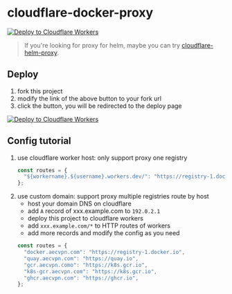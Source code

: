 # cloudflare-docker-proxy

[![Deploy to Cloudflare Workers](https://deploy.workers.cloudflare.com/button)](https://deploy.workers.cloudflare.com/?url=https://github.com/laoeapp/cloudflare-docker-proxy)

> If you're looking for proxy for helm, maybe you can try [cloudflare-helm-proxy](https://github.com/ciiiii/cloudflare-helm-proxy).

## Deploy

1. fork this project
2. modify the link of the above button to your fork url
3. click the button, you will be redirected to the deploy page

[![Deploy to Cloudflare Workers](https://deploy.workers.cloudflare.com/button)](https://deploy.workers.cloudflare.com/?url=https://github.com/laoeapp/cloudflare-docker-proxy)

## Config tutorial

1. use cloudflare worker host: only support proxy one registry
   ```javascript
   const routes = {
     "${workername}.${username}.workers.dev/": "https://registry-1.docker.io",
   };
   ```
2. use custom domain: support proxy multiple registries route by host
   - host your domain DNS on cloudflare
   - add `A` record of xxx.example.com to `192.0.2.1`
   - deploy this project to cloudflare workers
   - add `xxx.example.com/*` to HTTP routes of workers
   - add more records and modify the config as you need
   ```javascript
   const routes = {
     "docker.aecvpn.com": "https://registry-1.docker.io",
     "quay.aecvpn.com": "https://quay.io",
     "gcr.aecvpn.como": "https://k8s.gcr.io",
     "k8s-gcr.aecvpn.com": "https://k8s.gcr.io",
     "ghcr.aecvpn.com": "https://ghcr.io",
   };
   ```

